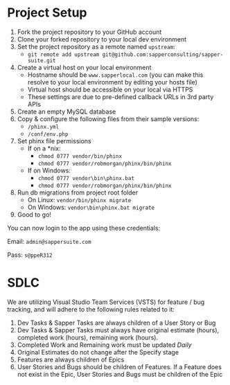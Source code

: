 # Project Setup

1. Fork the project repository to your GitHub account
1. Clone your forked repository to your local dev environment
1. Set the project repository as a remote named `upstream`:
    * `git remote add upstream git@github.com:sapperconsulting/sapper-suite.git`
1. Create a virtual host on your local environment
    * Hostname should be `www.sapperlocal.com` (you can make this resolve to your local environment by editing your hosts file)
    * Virtual host should be accessible on your local via HTTPS
    * These settings are due to pre-defined callback URLs in 3rd party APIs
1. Create an empty MySQL database
1. Copy & configure the following files from their sample versions:
    * `/phinx.yml`
    * `/conf/env.php`
1. Set phinx file permissions
    * If on a *nix:
        * `chmod 0777 vendor/bin/phinx`
        * `chmod 0777 vendor/robmorgan/phinx/bin/phinx`
    * If on Windows:
        * `chmod 0777 vendor\bin\phinx.bat`
        * `chmod 0777 vendor/robmorgan/phinx/bin/phinx`
1. Run db migrations from project root folder
    * On Linux: `vendor/bin/phinx migrate`
    * On Windows: `vendor\bin\phinx.bat migrate`
1. Good to go!

You can now login to the app using these credentials:

Email: `admin@sappersuite.com`

Pass: `s@ppeR312`

# SDLC

We are utilizing Visual Studio Team Services (VSTS) for feature / bug tracking, and will adhere to the following rules related to it:

1. Dev Tasks & Sapper Tasks are always children of a User Story or Bug
2. Dev Tasks & Sapper Tasks must always have original estimate (hours), completed work (hours), remaining work (hours).
3. Completed Work and Remaining work must be updated *Daily*
4. Original Estimates do not change after the Specify stage
5. Features are always children of Epics
6. User Stories and Bugs should be children of Features. If a Feature does not exist in the Epic, User Stories and Bugs must be children of the Epic
